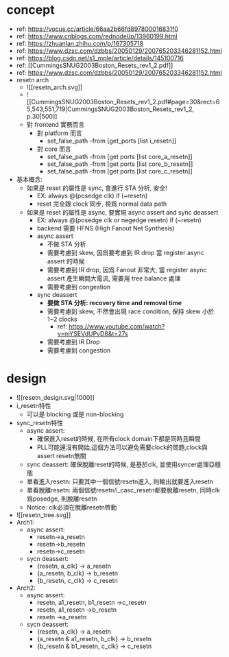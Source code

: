 # concept

- ref: https://vocus.cc/article/66aa2b66fd897800016831f0
- ref: https://www.cnblogs.com/rednodel/p/13960199.html
- ref: https://zhuanlan.zhihu.com/p/167305718
- ref: https://www.dzsc.com/dzbbs/20050129/200765203346281152.html
- ref: https://blog.csdn.net/s1_mple/article/details/145100716
- ref: [[CummingsSNUG2003Boston_Resets_rev1_2.pdf]]
- ref: https://www.dzsc.com/dzbbs/20050129/200765203346281152.html
- resetn arch
	- ![[resetn_arch.svg]]
	- ![[CummingsSNUG2003Boston_Resets_rev1_2.pdf#page=30&rect=65,543,551,719|CummingsSNUG2003Boston_Resets_rev1_2, p.30|500]]
	- 對 frontend 實務而言
		- 對 platform 而言
			- set_false_path -from [get_ports [list i_resetn]]
		- 對 core 而言
			- set_false_path -from [get ports [list core_a_resetn]]
			- set_false_path -from [get ports [list core_b_resetn]]
			- set_false_path -from [get ports [list core_c_resetn]]
- 基本概念:
	- 如果是 reset 的屬性是 sync, 會進行 STA 分析, 安全!
		- EX: always @(posedge clk) if (~resetn)
		- reset 完全跟 clock 同步, 視爲 normal data path
	- 如果是 reset 的屬性是 async, 要實現 async assert and sync deassert
		- EX: always @(posedge clk or negedge resetn) if (~resetn)
		- backend 需要 HFNS (High Fanout Net Synthesis)
		- async assert 
			- 不做 STA 分析
			- 需要考慮到 skew, 因爲要考慮到 IR drop 當 register async assert 的時候
			- 需要考慮到 IR drop, 因爲 Fanout 非常大, 當 register async assert 產生瞬間大電流, 需要用 tree balance 處理
			- 需要考慮到 congestion
		- sync deassert
			- **要做 STA 分析: recovery time and removal time**
			- 需要考慮到 skew, 不然會出現 race condition, 保持 skew 小於 1~2 clocks
				- ref: https://www.youtube.com/watch?v=mYSEVdUPvD8&t=27s
			- 需要考慮到 IR Drop
			- 需要考慮到 congestion
# design

- ![[resetn_design.svg|1000]]
- i_resetn特性
	- 可以是 blocking 或是 non-blocking
- sync_resetn特性
	- async assert:
		- 確保進入reset的時候, 在所有clock domain下都是同時且瞬間
		- PLL可能還沒有開始,這個方法可以避免需要clock的問題,clock與assert resetn無關
	- sync deassert: 確保脫離reset的時候, 是基於clk, 並使用syncer處理亞穩態
	- 單看進入resetn: 只要其中一個信號resetn進入, 則輸出就要進入resetn
	- 單看脫離resetn: 兩個信號resetn/i_casc_resetn都要脫離resetn, 同時clk爲posedge, 則脫離resetn
	- Notice: clk必須在脫離resetn啓動
- ![[resetn_tree.svg]]
- Arch1:
	- async assert:
		- resetn->a_resetn
		- resetn->b_resetn
		- resetn->c_resetn
	- sycn deassert:
		- {resetn, a_clk} -> a_resetn
		- {a_resetn, b_clk} -> b_resetn
		- {b_resetn, c_clk} -> c_resetn
- Arch2:
	- async assert:
		- resetn, a1_resetn, b1_resetn ->c_resetn
		- resetn, a1_resetn ->b_resetn
		- resetn ->a_resetn
	- sycn deassert:
		- {resetn, a_clk} -> a_resetn
		- {a_resetn & a1_resetn, b_clk} -> b_resetn
		- {b_resetn & b1_resetn, c_clk} -> c_resetn
